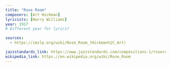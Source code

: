 ```yaml
---
title: "Rose Room"
composers: [Art Hickman]
lyricists: [Harry Williams]
year: 1917
# Different year for lyrics?

sources:
  - https://imslp.org/wiki/Rose_Room_(Hickman%2C_Art)

jazzstandards_link: https://www.jazzstandards.com/compositions-1/roseroom.htm
wikipedia_link: https://en.wikipedia.org/wiki/Rose_Room
---
```

